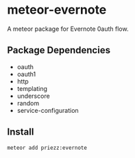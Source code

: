 meteor-evernote
============================

A meteor package for Evernote 0auth flow.

Package Dependencies
----------------------

* oauth
* oauth1
* http
* templating
* underscore
* random
* service-configuration


Install
-----------
```
meteor add priezz:evernote
```

